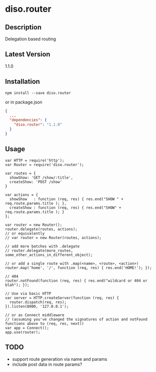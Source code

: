 diso.router
===========

Description
-----------
Delegation based routing

Latest Version
--------------
1.1.0

Installation
------------
```
npm install --save diso.router
```

or in package.json

```json
{
  ...
  "dependencies": {
    "diso.router": "1.1.0"
  }
}
```

Usage
-----
```
var HTTP = require('http');
var Router = require('diso.router');

var routes = {
  showShow: 'GET /show/:title',
  createShow: 'POST /show'
}

var actions = {
  showShow   : function (req, res) { res.end("SHOW " + req.route.params.title ); },
  createShow : function (req, res) { res.end("SHOW" + req.route.params.title ); }
};

var router = new Router();
router.delegate(routes, actions);
// or equivalently 
// var router = new Router(routes, actions);

// add more batches with .delegate
// router.delegate(more_routes, some_other_actions_in_different_object);

// or add a single route with .map(<name>, <route>, <action>)
router.map('home', '/', function (req, res) { res.end('HOME!'); });

// 404
router.notFound(function (req, res) { res.end("wildcard or 404 or blah"); });

// Use via basic HTTP
var server = HTTP.createServer(function (req, res) {
  router.dispatch(req, res);
}).listen(8000, '127.0.0.1');

// or as Connect middleware
// (assuming you've changed the signatures of action and notFound functions above to (req, res, next))
var app = Connect();
app.use(router);
```

TODO
----
- support route generation via name and params
- include post data in route params? 